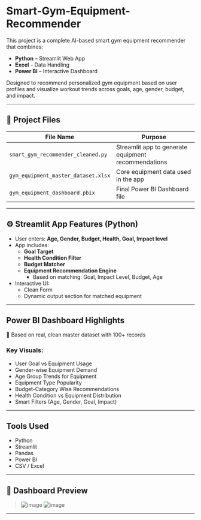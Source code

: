 # Smart-Gym-Equipment-Recommender

This project is a complete AI-based smart gym equipment recommender that combines:

- **Python** – Streamlit Web App  
- **Excel** – Data Handling  
- **Power BI** – Interactive Dashboard

Designed to recommend personalized gym equipment based on user profiles and visualize workout trends across goals, age, gender, budget, and impact.

---

## 📁 Project Files

| File Name                           | Purpose                                                |
|-------------------------------------|--------------------------------------------------------|
| `smart_gym_recommender_cleaned.py`  | Streamlit app to generate equipment recommendations    |
| `gym_equipment_master_dataset.xlsx` | Core equipment data used in the app                    |
| `gym_equipment_dashboard.pbix`      | Final Power BI Dashboard file                          |

---

## ⚙️ Streamlit App Features (Python)

- User enters: **Age, Gender, Budget, Health, Goal, Impact level**
- App includes:
  - **Goal Target**
  - **Health Condition Filter**
  - **Budget Matcher**
  - **Equipment Recommendation Engine**
    - Based on matching: Goal, Impact Level, Budget, Age
- Interactive UI:
  - Clean Form
  - Dynamic output section for matched equipment

---

## Power BI Dashboard Highlights

📌 Based on real, clean master dataset with 100+ records

### Key Visuals:
- User Goal vs Equipment Usage
- Gender-wise Equipment Demand
- Age Group Trends for Equipment
- Equipment Type Popularity
- Budget-Category Wise Recommendations
- Health Condition vs Equipment Distribution
- Smart Filters (Age, Gender, Goal, Impact)

---

## Tools Used

- Python  
- Streamlit  
- Pandas  
- Power BI  
- CSV / Excel  

---

## 📸 Dashboard Preview

> ![image](https://github.com/user-attachments/assets/5396eb61-33d1-453d-b64e-a7a0389f3b6a)
> ![image](https://github.com/user-attachments/assets/c6465bcc-10e1-49ce-8351-3d60b993aed1)


---

